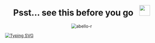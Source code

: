 <h1 align="center"><b>Psst... see this before you go</b>
&nbsp;
<img src="https://i.giphy.com/media/v1.Y2lkPTc5MGI3NjExMGVyNWF1ZGRjaWpldWxxcG9vZmlsNHg1aGthcmdqNXhieGZ0djJneCZlcD12MV9pbnRlcm5hbF9naWZfYnlfaWQmY3Q9ZQ/VDNDX5BhKKz0YsJkl0/giphy.gif" width="35"></h1>

<p align="center"> 
  <img src="https://komarev.com/ghpvc/?username=abello-r&label=Profile%20views&color=0e75b6&style=flat" alt="abello-r" /> 
</p>

<a href="https://git.io/typing-svg"><img src="https://readme-typing-svg.demolab.com?font=Avenir&weight=600&size=35&duration=2000&pause=1000&random=false&width=600lines=I+create+digital+solutions;Automate+tasks+efficiently;Develop+AI-driven+bots;Created+AI-powered+applications" alt="Typing SVG" /></a>
